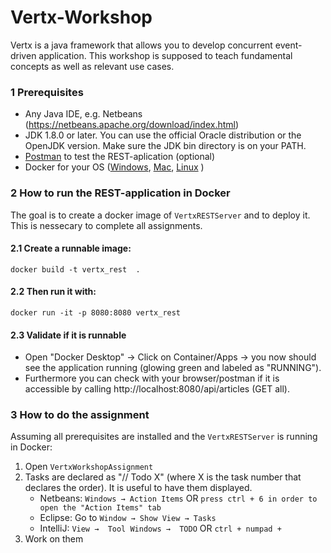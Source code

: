 # Vertx-Workshop

Vertx is a java framework that allows you to develop concurrent event-driven application. This workshop is supposed to teach fundamental concepts as well as relevant use cases.

### 1 Prerequisites
* Any Java IDE, e.g. Netbeans (https://netbeans.apache.org/download/index.html)
* JDK 1.8.0 or later. You can use the official Oracle distribution or the OpenJDK version. Make sure the JDK bin directory is on your PATH.
* [Postman](https://www.postman.com/downloads/) to test the REST-aplication (optional)
* Docker for your OS ([Windows](https://docs.docker.com/docker-for-windows/install/), [Mac](https://docs.docker.com/docker-for-mac/install/), [Linux](https://docs.docker.com/engine/install/) )

### 2 How to run the REST-application in Docker
The goal is to create a docker image of `VertxRESTServer` and to deploy it. This is nessecary to complete all assignments.

#### 2.1 Create a runnable image:
    docker build -t vertx_rest  .

#### 2.2 Then run it with:                
    docker run -it -p 8080:8080 vertx_rest

#### 2.3 Validate if it is runnable
* Open "Docker Desktop" -> Click on Container/Apps -> you now should see the application running (glowing green and labeled as "RUNNING").
* Furthermore you can check with your browser/postman if it is accessible by calling http://localhost:8080/api/articles (GET all).
 
### 3 How to do the assignment
Assuming all prerequisites are installed and the `VertxRESTServer` is running in Docker:
1. Open `VertxWorkshopAssignment`
2. Tasks are declared as "// Todo X" (where X is the task number that declares the order). It is useful to have them displayed.
   - Netbeans: `Windows → Action Items` OR `press ctrl + 6 in order to open the "Action Items" tab`
   - Eclipse: Go to `Window → Show View → Tasks`
   - IntelliJ: `View →  Tool Windows →  TODO` OR `ctrl + numpad +`
3. Work on them
 




